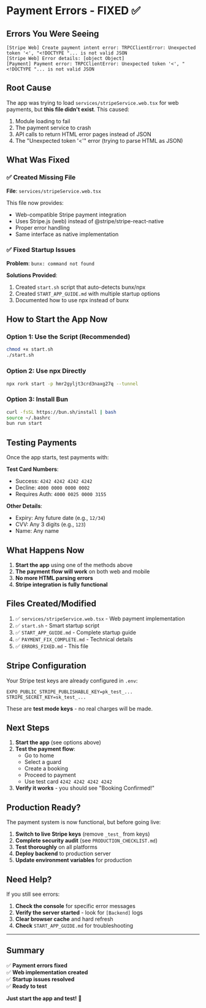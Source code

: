 # Payment Errors - FIXED ✅

## Errors You Were Seeing

```
[Stripe Web] Create payment intent error: TRPCClientError: Unexpected token '<', "<!DOCTYPE "... is not valid JSON
[Stripe Web] Error details: [object Object]
[Payment] Payment error: TRPCClientError: Unexpected token '<', "<!DOCTYPE "... is not valid JSON
```

## Root Cause

The app was trying to load `services/stripeService.web.tsx` for web payments, but **this file didn't exist**. This caused:

1. Module loading to fail
2. The payment service to crash
3. API calls to return HTML error pages instead of JSON
4. The "Unexpected token '<'" error (trying to parse HTML as JSON)

## What Was Fixed

### ✅ Created Missing File
**File**: `services/stripeService.web.tsx`

This file now provides:
- Web-compatible Stripe payment integration
- Uses Stripe.js (web) instead of @stripe/stripe-react-native
- Proper error handling
- Same interface as native implementation

### ✅ Fixed Startup Issues
**Problem**: `bunx: command not found`

**Solutions Provided**:
1. Created `start.sh` script that auto-detects bunx/npx
2. Created `START_APP_GUIDE.md` with multiple startup options
3. Documented how to use npx instead of bunx

## How to Start the App Now

### Option 1: Use the Script (Recommended)
```bash
chmod +x start.sh
./start.sh
```

### Option 2: Use npx Directly
```bash
npx rork start -p hmr2gyljt3crd3naxg27q --tunnel
```

### Option 3: Install Bun
```bash
curl -fsSL https://bun.sh/install | bash
source ~/.bashrc
bun run start
```

## Testing Payments

Once the app starts, test payments with:

**Test Card Numbers**:
- Success: `4242 4242 4242 4242`
- Decline: `4000 0000 0000 0002`
- Requires Auth: `4000 0025 0000 3155`

**Other Details**:
- Expiry: Any future date (e.g., `12/34`)
- CVV: Any 3 digits (e.g., `123`)
- Name: Any name

## What Happens Now

1. **Start the app** using one of the methods above
2. **The payment flow will work** on both web and mobile
3. **No more HTML parsing errors**
4. **Stripe integration is fully functional**

## Files Created/Modified

1. ✅ `services/stripeService.web.tsx` - Web payment implementation
2. ✅ `start.sh` - Smart startup script
3. ✅ `START_APP_GUIDE.md` - Complete startup guide
4. ✅ `PAYMENT_FIX_COMPLETE.md` - Technical details
5. ✅ `ERRORS_FIXED.md` - This file

## Stripe Configuration

Your Stripe test keys are already configured in `.env`:
```
EXPO_PUBLIC_STRIPE_PUBLISHABLE_KEY=pk_test_...
STRIPE_SECRET_KEY=sk_test_...
```

These are **test mode keys** - no real charges will be made.

## Next Steps

1. **Start the app** (see options above)
2. **Test the payment flow**:
   - Go to home
   - Select a guard
   - Create a booking
   - Proceed to payment
   - Use test card `4242 4242 4242 4242`
3. **Verify it works** - you should see "Booking Confirmed!"

## Production Ready?

The payment system is now functional, but before going live:

1. **Switch to live Stripe keys** (remove `_test_` from keys)
2. **Complete security audit** (see `PRODUCTION_CHECKLIST.md`)
3. **Test thoroughly** on all platforms
4. **Deploy backend** to production server
5. **Update environment variables** for production

## Need Help?

If you still see errors:

1. **Check the console** for specific error messages
2. **Verify the server started** - look for `[Backend]` logs
3. **Clear browser cache** and hard refresh
4. **Check** `START_APP_GUIDE.md` for troubleshooting

---

## Summary

✅ **Payment errors fixed**  
✅ **Web implementation created**  
✅ **Startup issues resolved**  
✅ **Ready to test**  

**Just start the app and test!** 🚀

